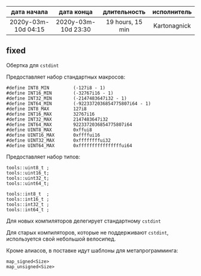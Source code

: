 
|     дата начала     |     дата конца      | длительность     | исполнитель  |
|:-------------------:|:-------------------:|:----------------:|:------------:|
| 2020y-03m-10d 04:15 | 2020y-03m-10d 23:30 | 19 hours, 15 min | Kartonagnick |

fixed
-----

Обертка для `cstdint`  

Предоставляет набор стандартных макросов:

```
#define INT8_MIN         (-127i8 - 1)
#define INT16_MIN        (-32767i16 - 1)
#define INT32_MIN        (-2147483647i32 - 1)
#define INT64_MIN        (-9223372036854775807i64 - 1)
#define INT8_MAX         127i8
#define INT16_MAX        32767i16
#define INT32_MAX        2147483647i32
#define INT64_MAX        9223372036854775807i64
#define UINT8_MAX        0xffui8
#define UINT16_MAX       0xffffui16
#define UINT32_MAX       0xffffffffui32
#define UINT64_MAX       0xffffffffffffffffui64
```

Предоставляет набор типов:  

```
tools::uint8_t ;
tools::uint16_t;
tools::uint32_t;
tools::uint64_t;

tools::int8_t  ; 
tools::int16_t ; 
tools::int32_t ; 
tools::int64_t ; 
```
Для новых компиляторов делегирует стандартному `cstdint`  

Для старых компиляторов, которые не поддерживают `cstdint`,
используется свой небольшой велосипед.  

Кроме алиасов, в поставке идут шаблоны для метапрограмминга:  
```
map_signed<Size>
map_unsigned<Size>
```

